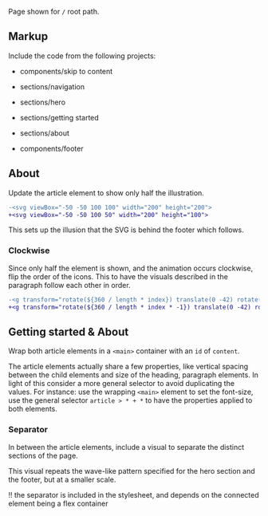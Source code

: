 Page shown for `/` root path.

## Markup

Include the code from the following projects:

- components/skip to content

- sections/navigation

- sections/hero

- sections/getting started

- sections/about

- components/footer

## About

Update the article element to show only half the illustration.

```diff
-<svg viewBox="-50 -50 100 100" width="200" height="200">
+<svg viewBox="-50 -50 100 50" width="200" height="100">
```

This sets up the illusion that the SVG is behind the footer which follows.

### Clockwise

Since only half the element is shown, and the animation occurs clockwise, flip the order of the icons. This to have the visuals described in the paragraph follow each other in order.

```diff
-<g transform="rotate(${360 / length * index}) translate(0 -42) rotate(${360 / length * index * -1})">
+<g transform="rotate(${360 / length * index * -1}) translate(0 -42) rotate(${360 / length * index})">
```

## Getting started & About

Wrap both article elements in a `<main>` container with an `id` of `content`.

The article elements actually share a few properties, like vertical spacing between the child elements and size of the heading, paragraph elements. In light of this consider a more general selector to avoid duplicating the values. For instance: use the wrapping `<main>` element to set the font-size, use the general selector `article > * + *` to have the properties applied to both elements.

### Separator

In between the article elements, include a visual to separate the distinct sections of the page.

This visual repeats the wave-like pattern specified for the hero section and the footer, but at a smaller scale.

!! the separator is included in the stylesheet, and depends on the connected element being a flex container
